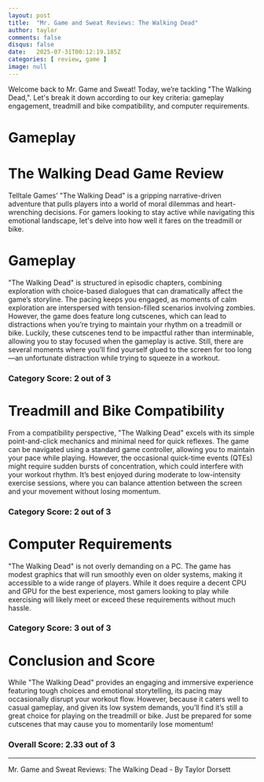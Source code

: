 ```yaml
---
layout: post
title:  "Mr. Game and Sweat Reviews: The Walking Dead"
author: taylor
comments: false
disqus: false
date:   2025-07-31T00:12:19.185Z
categories: [ review, game ]
image: null
---
```


Welcome back to Mr. Game and Sweat! Today, we’re tackling "The Walking Dead,". Let's break it down according to our key criteria: gameplay engagement, treadmill and bike compatibility, and computer requirements.

# Gameplay

# The Walking Dead Game Review

Telltale Games’ "The Walking Dead" is a gripping narrative-driven adventure that pulls players into a world of moral dilemmas and heart-wrenching decisions. For gamers looking to stay active while navigating this emotional landscape, let's delve into how well it fares on the treadmill or bike.

# Gameplay

"The Walking Dead" is structured in episodic chapters, combining exploration with choice-based dialogues that can dramatically affect the game’s storyline. The pacing keeps you engaged, as moments of calm exploration are interspersed with tension-filled scenarios involving zombies. However, the game does feature long cutscenes, which can lead to distractions when you’re trying to maintain your rhythm on a treadmill or bike. Luckily, these cutscenes tend to be impactful rather than interminable, allowing you to stay focused when the gameplay is active. Still, there are several moments where you’ll find yourself glued to the screen for too long—an unfortunate distraction while trying to squeeze in a workout.

### Category Score: 2 out of 3

# Treadmill and Bike Compatibility

From a compatibility perspective, "The Walking Dead" excels with its simple point-and-click mechanics and minimal need for quick reflexes. The game can be navigated using a standard game controller, allowing you to maintain your pace while playing. However, the occasional quick-time events (QTEs) might require sudden bursts of concentration, which could interfere with your workout rhythm. It’s best enjoyed during moderate to low-intensity exercise sessions, where you can balance attention between the screen and your movement without losing momentum.

### Category Score: 2 out of 3

# Computer Requirements

"The Walking Dead" is not overly demanding on a PC. The game has modest graphics that will run smoothly even on older systems, making it accessible to a wide range of players. While it does require a decent CPU and GPU for the best experience, most gamers looking to play while exercising will likely meet or exceed these requirements without much hassle.

### Category Score: 3 out of 3

# Conclusion and Score

While "The Walking Dead" provides an engaging and immersive experience featuring tough choices and emotional storytelling, its pacing may occasionally disrupt your workout flow. However, because it caters well to casual gameplay, and given its low system demands, you’ll find it’s still a great choice for playing on the treadmill or bike. Just be prepared for some cutscenes that may cause you to momentarily lose momentum!

### Overall Score: 2.33 out of 3

---

Mr. Game and Sweat Reviews: The Walking Dead - By Taylor Dorsett
